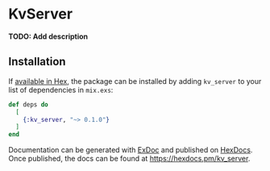 # KvServer

**TODO: Add description**

## Installation

If [available in Hex](https://hex.pm/docs/publish), the package can be installed
by adding `kv_server` to your list of dependencies in `mix.exs`:

```elixir
def deps do
  [
    {:kv_server, "~> 0.1.0"}
  ]
end
```

Documentation can be generated with [ExDoc](https://github.com/elixir-lang/ex_doc)
and published on [HexDocs](https://hexdocs.pm). Once published, the docs can
be found at <https://hexdocs.pm/kv_server>.

